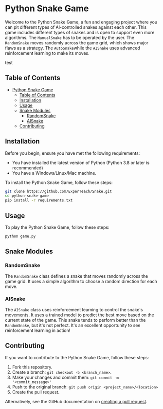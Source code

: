 # Python Snake Game

Welcome to the Python Snake Game, a fun and engaging project where you can pit different types of AI-controlled snakes against each other. This game includes different types of snakes and is open to support even more algorithms. The `ManualSnake` has to be operated by the user. The `RandomSnake` moves randomly across the game grid, which shows major flaws as a strategy. The `AutoSnake`while the `AISnake` uses advanced reinforcement learning to make its moves.

test

## Table of Contents

- [Python Snake Game](#python-snake-game)
  - [Table of Contents](#table-of-contents)
  - [Installation](#installation)
  - [Usage](#usage)
  - [Snake Modules](#snake-modules)
    - [RandomSnake](#randomsnake)
    - [AISnake](#aisnake)
  - [Contributing](#contributing)

## Installation

Before you begin, ensure you have met the following requirements:

- You have installed the latest version of Python (Python 3.8 or later is recommended)
- You have a Windows/Linux/Mac machine.

To install the Python Snake Game, follow these steps:

```bash
git clone https://github.com/ExperTeach/Snake.git
cd python-snake-game
pip install -r requirements.txt
```

## Usage

To play the Python Snake Game, follow these steps:

```bash
python game.py
```

## Snake Modules

### RandomSnake

The `RandomSnake` class defines a snake that moves randomly across the game grid. It uses a simple algorithm to choose a random direction for each move.

### AISnake

The `AISnake` class uses reinforcement learning to control the snake's movements. It uses a trained model to predict the best move based on the current state of the game. This snake tends to perform better than the `RandomSnake`, but it's not perfect. It's an excellent opportunity to see reinforcement learning in action!

## Contributing

If you want to contribute to the Python Snake Game, follow these steps:

1. Fork this repository.
2. Create a branch: `git checkout -b <branch_name>`.
3. Make your changes and commit them: `git commit -m '<commit_message>'`
4. Push to the original branch: `git push origin <project_name>/<location>`
5. Create the pull request.

Alternatively, see the GitHub documentation on [creating a pull request](https://help.github.com/en/github/collaborating-with-issues-and-pull-requests/creating-a-pull-request).
